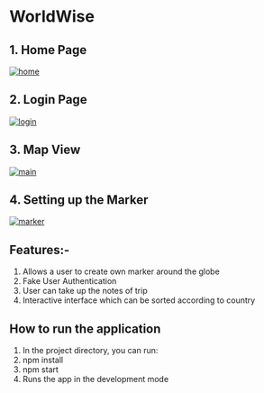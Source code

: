 # WorldWise

## 1. Home Page
<a href="https://ibb.co/cJksKTy"><img src="https://i.ibb.co/hsLTx8g/home.png" alt="home" border="0" /></a>
## 2. Login Page
<a href="https://ibb.co/Z2L1D2G"><img src="https://i.ibb.co/z6nHv6Q/login.png" alt="login" border="0" /></a>
## 3. Map View
<a href="https://ibb.co/tZwRX26"><img src="https://i.ibb.co/4swkdSL/main.png" alt="main" border="0" /></a>
## 4. Setting up the Marker
<a href="https://ibb.co/23xQvQg"><img src="https://i.ibb.co/7tP5n52/marker.png" alt="marker" border="0" /></a>

## Features:-
1. Allows a user to create own marker around the globe
2. Fake User Authentication
3. User can take up the notes of trip
4. Interactive interface which can be sorted according to country

## How to run the application
1. In the project directory, you can run:
2. npm install 
3. npm start
4. Runs the app in the development mode
